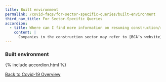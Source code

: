 ```yaml
---
title: Built environment
permalink: /covid-faqs/for-sector-specific-queries/built-environment
third_nav_title: For Sector-Specific Queries
accordion:
  - title: Where can I find more information on resuming construction/renovation works?
    content: |
      Companies in the construction sector may refer to [BCA’s website](https://www1.bca.gov.sg/COVID-19/faqs/construction-sector){:target="_blank"} for a list of frequently asked questions (FAQs). For more information on the Construction Restart Booster, please refer to [BCA’s circular](http://www1.bca.gov.sg/docs/default-source/bca-restart/circular-construction-restart-booster-circular.pdf){:target="_blank"} and [FAQs](http://www1.bca.gov.sg/COVID-19/faqs/support-measures){:target="_blank"}. For queries on renovation works, please refer to BCA’s website [here](https://www1.bca.gov.sg/covid-19/faqs/renovation-works/general){:target="_blank"}.  
---
```


### Built environment

{% include accordion.html %}

[Back to Covid-19 Overview](/covid/)
